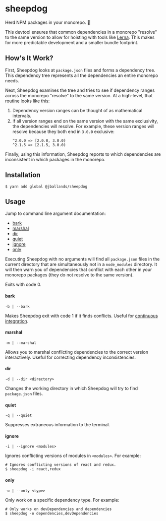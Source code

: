 # sheepdog

Herd NPM packages in your monorepo. :dog:

This devtool ensures that common dependencies in a monorepo
"resolve" to the same version to allow for hoisting with tools
like [Lerna](https://lernajs.io/). This makes for more
predictable development and a smaller bundle footprint.

## How's It Work?

First, Sheepdog looks at `package.json` files and forms a dependency tree. This
dependency tree represents all the dependencies an entire monorepo needs.

Next, Sheepdog examines the tree and tries to see if dependency ranges across
the monorepo "resolve" to the same version. At a high-level, that routine looks
like this:

1. Dependency version ranges can be thought of as mathematical intervals.
2. If all version ranges end on the same version with the same exclusivity,
the dependencies will resolve. For example, these version ranges will resolve
because they both end in `3.0.0` exclusive:
    ```
    ^2.0.0 => [2.0.0, 3.0.0)
    ^2.1.5 => [2.1.5, 3.0.0)
    ```

Finally, using this information, Sheepdog reports to which dependencies are inconsistent
in which packages in the monorepo.

## Installation

```
$ yarn add global @jballands/sheepdog
```

## Usage

Jump to command line argument documentation:

* [bark](#bark)
* [marshal](#marshal)
* [dir](#dir)
* [quiet](#quiet)
* [ignore](#ignore)
* [only](#only)

Executing Sheepdog with no arguments will find all
`package.json` files in the current directory that are
simultaneously not in a `node_modules` directory. It will
then warn you of dependencies that conflict with each other
in your monorepo packages (they do not resolve to the same
version).

Exits with code 0.

#### bark

```
-b | --bark
```

Makes Sheepdog exit with code 1 if it finds conflicts.
Useful for [continuous integration](https://en.wikipedia.org/wiki/Continuous_integration).

#### marshal

```
-m | --marshal
```

Allows you to marshal conflicting dependencies to the
correct version interactively. Useful for correcting
dependency inconsistencies.

#### dir

```
-d | --dir <directory>
```

Changes the working directory in which Sheepdog will try
to find `package.json` files.

#### quiet

```
-q | --quiet
```

Suppresses extraneous information to the terminal.

#### ignore

```
-i | --ignore <modules>
```

Ignores conflicting versions of modules in `<modules>`.
For example:

```
# Ignores conflicting versions of react and redux.
$ sheepdog -i react,redux
```

#### only

```
-o | --only <type>
```

Only work on a specific dependency type. For example:

```
# Only works on devDependencies and dependencies
$ sheepdog -o dependencies,devDependencies
```
